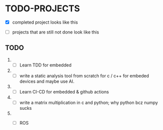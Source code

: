 # TODO-PROJECTS

- [x] completed project looks like this
- [ ] projects that are still not done look like this


##  TODO
1. - [ ] Learn TDD for embedded
2. - [ ] write a static analysis tool from scratch for c / c++ for embeded devices and maybe use AI.
3. - [ ] Learn CI-CD for embedded & github actions
4. - [ ] write a matrix multiplication in c and python; why python bcz numpy sucks
5. - [ ] ROS

